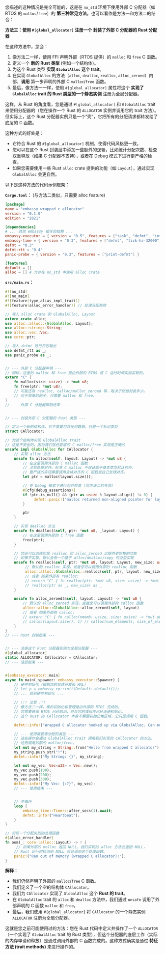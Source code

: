 您描述的这种情况是完全可能的，这是在 `no_std` 环境下使用外部 C 分配器（如 RTOS 的 `malloc`/`free`）的 **第三种常见方法**，也可以看作是方法一和方法二的结合：

**方法三：使用 `#[global_allocator]` 注册一个** **封装了外部 C 分配器的 Rust 分配器**

在这种方法中，您会：

1.  像方法二一样，使用 FFI 声明外部（RTOS 提供）的 `malloc` 和 `free` C 函数。
2.  定义一个 **新的 Rust 类型** (例如一个结构体)。
3.  为这个 Rust 类型 **实现 `GlobalAlloc` 这个 trait**。
4.  在实现 `GlobalAlloc` 的方法（`alloc`, `dealloc`, `realloc`, `alloc_zeroed`）内部，**调用** 第一步声明的外部 C `malloc`/`free` 函数。
5.  最后，像方法一一样，使用 `#[global_allocator]` 属性将这个 **实现了 `GlobalAlloc` trait 的 Rust 类型的一个静态实例** 注册为全局分配器。

这样，从 Rust 的角度看，您是通过 `#[global_allocator]` 和 `GlobalAlloc` trait 来使用分配器的（您在操作一个 Rust 的 `ALLOCATOR` 实例并调用它的 trait 方法）。但实际上，这个 Rust 分配器实例只是一个“壳”，它把所有的分配请求都转发给了底层的 C 函数。

这种方式的好处是：

* 它符合 Rust 的 `#[global_allocator]` 机制，使得代码风格更一致。
* 您可以在这个 Rust 封装层中添加一些额外的逻辑，比如统计分配次数、检查双重释放（如果 C 分配器不支持），或者在 Debug 模式下进行更严格的检查。
* 如果您需要使用一些 Rust `alloc` crate 提供的功能（如 `Layout`），通过实现 `GlobalAlloc` 会更自然。

以下是这种方法的代码示例框架：

**`Cargo.toml`：** (与方法二类似，只需要 alloc feature)

```toml
[package]
name = "embassy_wrapped_c_allocator"
version = "0.1.0"
edition = "2021"

[dependencies]
# ... 其他 embassy 相关的依赖 ...
embassy-executor = { version = "0.5", features = ["task", "defmt", "integrated-timers"] }
embassy-time = { version = "0.3", features = ["defmt", "tick-hz-32000"] }
defmt = "0.3"
defmt-rtt = "0.4"
panic-probe = { version = "0.3", features = ["print-defmt"] }

[features]
default = []
alloc = [] # 允许在 no_std 中使用 alloc crate
```

**`src/main.rs`：**

```rust
#![no_std]
#![no_main]
#![feature(type_alias_impl_trait)]
#![feature(alloc_error_handler)] // 处理分配失败

// 导入 alloc crate 和 GlobalAlloc, Layout
extern crate alloc;
use alloc::alloc::{GlobalAlloc, Layout};
use alloc::string::String;
use alloc::vec::Vec;
use core::ptr;

// 导入 defmt 进行日志输出
use defmt_rtt as _;
use panic_probe as _;


// --- 外部 C 分配器声明 ---
// 同样，这里的 malloc 和 free 是由外部的 RTOS 或 C 运行时库实际实现的。
extern "C" {
    fn malloc(size: usize) -> *mut u8;
    fn free(ptr: *mut u8);
    // 可能还有 realloc, calloc/malloc_zeroed 等，取决于您想封装多少。
    // 对于简单的例子，只需要 malloc 和 free。
}
// --- 外部 C 分配器声明结束 ---


// --- 封装外部 C 分配器的 Rust 类型 ---

// 定义一个新的结构体，它不需要包含任何数据，只是一个标记类型
struct CAllocator;

// 为这个结构体实现 GlobalAlloc trait
// 这是不安全的，因为我们信任底层的 C malloc/free 实现是正确的
unsafe impl GlobalAlloc for CAllocator {
    // 实现 alloc 方法
    unsafe fn alloc(&self, layout: Layout) -> *mut u8 {
        // 在这里调用外部的 C malloc 函数
        // 注意处理对齐。标准 C malloc 不保证高于基本类型默认对齐。
        // 更严谨的实现需要调用支持对齐的 C 函数或自己处理对齐。
        let ptr = malloc(layout.size());

        // 在 Debug 模式下进行对齐检查 (同方法二的考虑)
        #[cfg(debug_assertions)]
        if !ptr.is_null() && (ptr as usize % layout.align() != 0) {
             defmt::panic!("malloc returned non-aligned pointer for layout={:?}", layout);
        }

        ptr
    }

    // 实现 dealloc 方法
    unsafe fn dealloc(&self, ptr: *mut u8, _layout: Layout) {
        // 在这里调用外部的 C free 函数
        free(ptr);
    }

    // 您还可以选择实现 realloc 和 alloc_zeroed 以提供更完整的功能
    // 如果不实现，默认会有一个基于 alloc/dealloc/copy 的泛型实现
    unsafe fn realloc(&self, ptr: *mut u8, layout: Layout, new_size: usize) -> *mut u8 {
         // 默认的 realloc 实现，或者您可以调用外部的 realloc 函数
         alloc::alloc::GlobalAlloc::realloc(self, ptr, layout, new_size)
         // 或者 如果外部有 realloc:
         // extern "C" { fn realloc(ptr: *mut u8, size: usize) -> *mut u8; }
         // realloc(ptr as _, new_size) as _
    }

    unsafe fn alloc_zeroed(&self, layout: Layout) -> *mut u8 {
        // 默认的 alloc_zeroed 实现，或者您可以调用外部的 calloc 函数
        alloc::alloc::GlobalAlloc::alloc_zeroed(self, layout)
        // 或者 如果外部有 calloc:
        // extern "C" { fn calloc(nmemb: usize, size: usize) -> *mut u8; }
        // calloc(layout.size(), 1) // calloc(num_elements, size_of_element)
    }
}
// --- Rust 封装结束 ---


// --- 注册这个 Rust 分配器实例为全局分配器 ---
#[global_allocator]
static ALLOCATOR: CAllocator = CAllocator;
// --- 注册结束 ---


#[embassy_executor::main]
async fn main(_spawner: embassy_executor::Spawner) {
    // 硬件初始化（根据您的具体开发板 HAL）
    // let p = embassy_rp::init(Default::default());
    // ... 其他硬件初始化 ...

    // !!! 注意 !!!
    // 像方法二一样，堆的初始化和管理是由外部的 RTOS 完成的。
    // 您需要确保 RTOS 已经启动，并且它的堆组件已经正确初始化。
    // 这个 Rust 的 CAllocator 本身不需要初始化堆区域，它只是调用 C 函数。

    defmt::info!("Wrapped C allocator hooked up via GlobalAlloc. Can now use String and Vec.");

    // --- 使用需要堆分配的类型 ---
    // 这些操作会通过 GlobalAlloc trait 调用我们实现的 CAllocator 的方法，
    // 进而调用外部的 malloc/free。
    let mut my_string = String::from("Hello from wrapped C allocator");
    my_string.push_str("!");
    defmt::info!("My String: {}", my_string);

    let mut my_vec: Vec<u32> = Vec::new();
    my_vec.push(100);
    my_vec.push(200);
    my_vec.push(300);
    defmt::info!("My Vec: {:?}", my_vec);
    // --- 使用结束 ---


    // 主循环
    loop {
        embassy_time::Timer::after_secs(1).await;
        defmt::info!("Heartbeat");
    }
}

// 实现一个分配失败的处理函数
#[alloc_error_handler]
fn oom(_: core::alloc::Layout) -> ! {
     // 如果外部的 malloc 返回 NULL，我们实现的 alloc 方法会返回 NULL，
    // Rust 运行时检测到 NULL 后会调用这个处理函数。
    panic!("Ran out of memory (wrapped C allocator)!");
}
```

**解释：**

* 我们仍然声明了外部的 `malloc`/`free` C 函数。
* 我们定义了一个空的结构体 `CAllocator`。
* 我们为 `CAllocator` 实现了 `GlobalAlloc` 这个 **Rust 的 trait**。
* 在 `GlobalAlloc` trait 的 `alloc` 和 `dealloc` 方法中，我们通过 `unsafe` 调用了外部声明的 C 函数 `malloc` 和 `free`。
* 最后，我们使用 `#[global_allocator]` 将 `CAllocator` 的一个静态实例 `ALLOCATOR` 注册为全局分配器。

这就是您之前可能使用过的方法：您在 Rust 代码中定义并操作了一个 `ALLOCATOR`（一个实现了 `GlobalAlloc` trait 的 Rust 类型），但这个分配器的底层工作（实际的内存申请和释放）是通过调用外部的 C 函数完成的。这种方式确实是通过 **特征方法 (trait methods)** 来进行操作的。